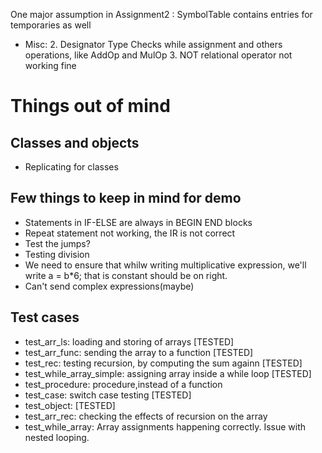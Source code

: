 One major assumption in Assignment2 : SymbolTable contains entries for temporaries as well

- Misc:
    2. Designator Type Checks while assignment and others operations, like AddOp and MulOp
    3. NOT relational operator not working fine

# Things out of mind

## Classes and objects
- Replicating for classes

## Few things to keep in mind for demo
- Statements in IF-ELSE are always in BEGIN END blocks
- Repeat statement not working, the IR is not correct
- Test the jumps?
- Testing division
- We need to ensure that whilw writing multiplicative expression, we'll write a = b*6; that is constant should be on right.
- Can't send complex expressions(maybe)

## Test cases
- test_arr_ls: loading and storing of arrays [TESTED]
- test_arr_func: sending the array to a function [TESTED]
- test_rec: testing recursion, by computing the sum againn [TESTED]
- test_while_array_simple: assigning array inside a while loop [TESTED]
- test_procedure: procedure,instead of a function
- test_case: switch case testing [TESTED]
- test_object: [TESTED]
- test_arr_rec: checking the effects of recursion on the array 
- test_while_array: Array assignments happening correctly. Issue with nested looping.

